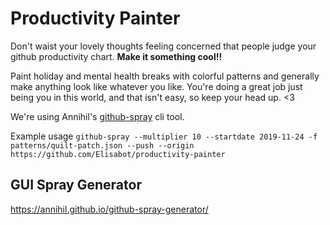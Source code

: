 # Productivity Painter
Don't waist your lovely thoughts feeling concerned that people judge your github productivity chart. **Make it something cool!!**

Paint holiday and mental health breaks with colorful patterns and generally make anything look like whatever you like. You're doing a great job just being you in this world, and that isn't easy, so keep your head up. <3

We're using Annihil's [github-spray](https://github.com/Annihil/github-spray) cli tool.

Example usage
```github-spray --multiplier 10 --startdate 2019-11-24 -f patterns/quilt-patch.json --push --origin https://github.com/Elisabot/productivity-painter```

## GUI Spray Generator
https://annihil.github.io/github-spray-generator/
